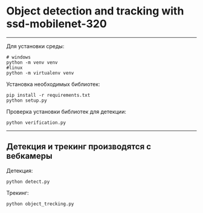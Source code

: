 # Object detection and tracking with ssd-mobilenet-320
---

Для установки среды:
```shell
# windows
python -m venv venv
#linux
python -m virtualenv venv
```

Установка необходимых библиотек:
```shell
pip install -r requirements.txt
python setup.py
```

Проверка установки библиотек для детекции:
```shell
python verification.py
```
---
Детекция и трекинг производятся с вебкамеры
---
Детекция:
```shell
python detect.py
```

Трекинг:
```shell
python object_trecking.py
```
